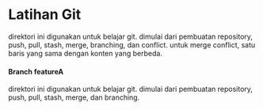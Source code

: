# Latihan Git
direktori ini digunakan untuk belajar git. dimulai dari pembuatan repository, push, pull, stash, merge, branching, dan conflict. untuk merge conflict, satu baris yang sama dengan konten yang berbeda.

#### Branch featureA
direktori ini digunakan untuk belajar git. dimulai dari pembuatan repository, push, pull, stash, merge, dan branching.

